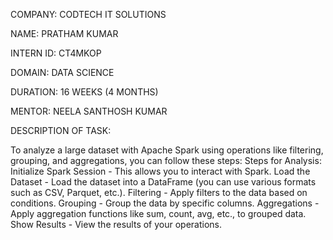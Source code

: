 COMPANY: CODTECH IT SOLUTIONS

NAME: PRATHAM KUMAR

INTERN ID: CT4MKOP

DOMAIN: DATA SCIENCE

DURATION: 16 WEEKS (4 MONTHS)

MENTOR: NEELA SANTHOSH KUMAR

DESCRIPTION OF TASK:

To analyze a large dataset with Apache Spark using operations like filtering, grouping, and aggregations, you can follow these steps:
Steps for Analysis:
Initialize Spark Session - This allows you to interact with Spark.
Load the Dataset - Load the dataset into a DataFrame (you can use various formats such as CSV, Parquet, etc.).
Filtering - Apply filters to the data based on conditions.
Grouping - Group the data by specific columns.
Aggregations - Apply aggregation functions like sum, count, avg, etc., to grouped data.
Show Results - View the results of your operations.

